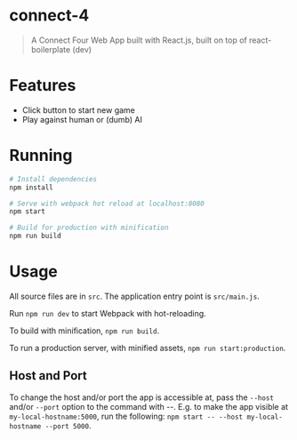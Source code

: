 # connect-4

> A Connect Four Web App built with React.js, built on top of react-boilerplate (dev)

# Features

- Click button to start new game
- Play against human or (dumb) AI

# Running

``` bash
# Install dependencies
npm install

# Serve with webpack hot reload at localhost:8080
npm start

# Build for production with minification
npm run build
```

# Usage

All source files are in `src`. The application entry point is `src/main.js`.

Run `npm run dev` to start Webpack with hot-reloading. 

To build with minification, `npm run build`.

To run a production server, with minified assets, `npm run start:production`.

## Host and Port

To change the host and/or port the app is accessible at, pass the `--host` and/or `--port` option to the command with --. E.g. to make the app visible at `my-local-hostname:5000`, run the following: `npm start -- --host my-local-hostname --port 5000`.